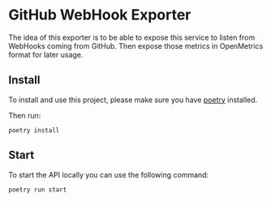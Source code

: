 # GitHub WebHook Exporter

The idea of this exporter is to be able to expose this service to listen
from WebHooks coming from GitHub.
Then expose those metrics in OpenMetrics format for later usage.

## Install

To install and use this project, please make sure you have [poetry](https://python-poetry.org/) installed.

Then run:
```shell
poetry install
```

## Start

To start the API locally you can use the following command:

```shell
poetry run start
```

